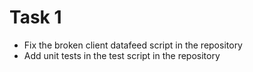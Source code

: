 # Task 1
- Fix the broken client datafeed script in the repository
- Add unit tests in the test script in the repository
